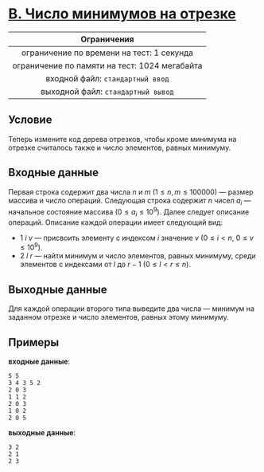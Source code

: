 # [B. Число минимумов на отрезке](TaskB.java)

| Ограничения                                   |
|:---------------------------------------------:|
| ограничение по времени на тест: 1 секунда     |
| ограничение по памяти на тест: 1024 мегабайта |
| входной файл: `стандартный ввод`              |
| выходной файл: `стандартный вывод`            |

## Условие

Теперь измените код дерева отрезков, чтобы кроме минимума на отрезке считалось также и число элементов, равных минимуму.

## Входные данные

Первая строка содержит два числа $n$ и $m$ $(1 \leqslant n, m \leqslant 100000)$ — размер массива и число операций. Следующая строка содержит $n$ чисел $a_i$ — начальное состояние массива $(0 \leqslant a_i \leqslant 10^9)$. Далее следует описание операций. Описание каждой операции имеет следующий вид:

* $1~i~v$ — присвоить элементу с индексом $i$ значение $v$ $(0 \leqslant i < n, ~ 0 \leqslant v \leqslant 10^9)$.
* $2~l~r$ — найти минимум и число элементов, равных минимуму, среди элементов с индексами от $l$ до $r - 1$ $(0 \leqslant l < r \leqslant n)$.

## Выходные данные

Для каждой операции второго типа выведите два числа — минимум на заданном отрезке и число элементов, равных этому минимуму.

## Примеры

**входные данные**:

```text
5 5
3 4 3 5 2
2 0 3
1 1 2
2 0 3
1 0 2
2 0 5
```

**выходные данные**:

```text
3 2
2 1
2 3
```
